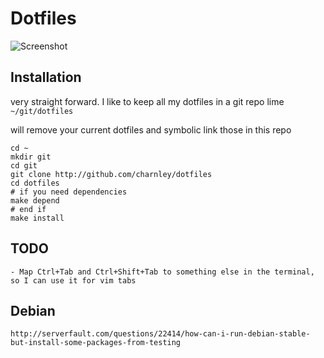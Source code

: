 
# Dotfiles

![Screenshot](https://raw.githubusercontent.com/charnley/dotfiles/master/scrot.png)

## Installation

very straight forward. 
I like to keep all my dotfiles in a git repo lime `~/git/dotfiles`

will remove your current dotfiles and symbolic link those in this repo

    cd ~
    mkdir git
    cd git
    git clone http://github.com/charnley/dotfiles
    cd dotfiles
    # if you need dependencies
    make depend
    # end if
    make install


## TODO

    - Map Ctrl+Tab and Ctrl+Shift+Tab to something else in the terminal, so I can use it for vim tabs

## Debian

    http://serverfault.com/questions/22414/how-can-i-run-debian-stable-but-install-some-packages-from-testing

